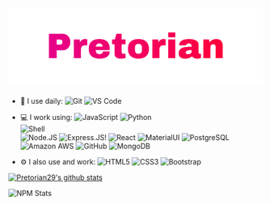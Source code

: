 <h1 align="center">
  <img src="https://raw.githubusercontent.com/pretorian29/pretorian29/main/assets/Pretorian.svg" alt="Pretorian29" />
</h1>

- 🚀 I use daily:
    ![Git](https://img.shields.io/badge/-Git-black?style=plastic&logo=git)
    ![VS Code](https://img.shields.io/badge/-VS%20Code-007ACC?style=plastic&logo=visual-studio-code) 
    
- 💻 I work using:
    ![JavaScript](https://img.shields.io/badge/-JavaScript-black?style=plastic&logo=javascript)
    ![Python](https://img.shields.io/badge/-Python-8fcfd1?style=plastic&logo=Python)  
    ![Shell](https://img.shields.io/badge/-Shell-blasck?style=plastic&logo=Shell)  
    ![Node.JS](https://img.shields.io/badge/-Node.JS-black?style=plastic&logo=Node.js) 
    ![Express.JS](https://img.shields.io/badge/-Express.JS-c7b198?style=plastic&logo=Express.JS)!
    ![React](https://img.shields.io/badge/-React-3b2e5a?style=plastic&logo=react)
    ![MaterialUI](https://img.shields.io/badge/-MatrialUI-0081CB?style=plastic&logo=material-UI)
    ![PostgreSQL](https://img.shields.io/badge/-PostgreSQL-336791?style=plastic&logo=postgresql)
    ![Amazon AWS](https://img.shields.io/badge/Amazon%20AWS-232F3E?style=plastic&logo=amazon-aws)
    ![GitHub](https://img.shields.io/badge/-GitHub-181717?style=plastic&logo=github)
    ![MongoDB](https://img.shields.io/badge/-MongoDB-black?style=plastic&logo=mongodb)
  
- ⚙️ I also use and work: 
    ![HTML5](https://img.shields.io/badge/-HTML5-E34F26?style=plastic&logo=html5&logoColor=white)
    ![CSS3](https://img.shields.io/badge/-CSS3-1572B6?style=plastic&logo=css3)
    ![Bootstrap](https://img.shields.io/badge/-Bootstrap-563D7C?style=plastic&logo=bootstrap)

 
[![Pretorian29's github stats](https://github-readme-stats.vercel.app/api?username=Pretorian29&theme=dark&show_icons=true)](https://github.com/Pretorian29)


![NPM Stats](https://img.shields.io/endpoint?url=https%3A%2F%2Fraw.githubusercontent.com%2Fpretorian29%2Fgithub-readme-npm-downloads%2Fmaster%2Fstats.json)
